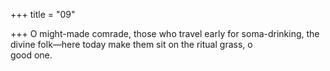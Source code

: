 +++
title = "09"

+++
O might-made comrade, those who travel early for soma-drinking, the divine folk—here today make them sit on the ritual grass, o  
good one.  
